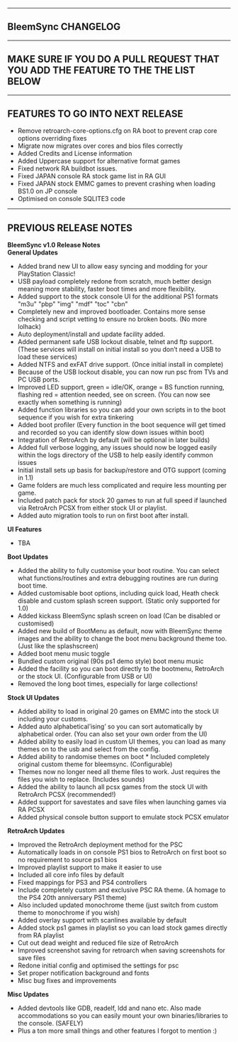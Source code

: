 -------------------
BleemSync CHANGELOG
-------------------

---------------------------------------------------------------------------------
MAKE SURE IF YOU DO A PULL REQUEST THAT YOU ADD THE FEATURE TO THE THE LIST BELOW
---------------------------------------------------------------------------------
---------------------------------------------------------------------------------
FEATURES TO GO INTO NEXT RELEASE
---------------------------------------------------------------------------------
- Remove retroarch-core-options.cfg on RA boot to prevent crap core options overriding fixes
- Migrate now migrates over cores and bios files correctly
- Added Credits and License information
- Added Uppercase support for alternative format games
- Fixed network RA buildbot issues.
- Fixed JAPAN console RA stock game list in RA GUI
- Fixed JAPAN stock EMMC games to prevent crashing when loading BS1.0 on JP console
- Optimised on console SQLITE3 code

---------------------------------------------------------------------------------
PREVIOUS RELEASE NOTES
---------------------------------------------------------------------------------

**BleemSync v1.0 Release Notes**  
**General Updates**

-   Added brand new UI to allow easy syncing and modding for your PlayStation Classic!
-   USB payload completely redone from scratch, much better design meaning more stability, faster boot times and more flexibility.
-   Added support to the stock console UI for the additional PS1 formats "m3u" "pbp" "img" "mdf" "toc" "cbn"
-   Completely new and improved bootloader. Contains more sense checking and script vetting to ensure no broken boots. (No more lolhack)
-   Auto deployment/install and update facility added.
-   Added permanent safe USB lockout disable, telnet and ftp support. (These services will install on initial install so you don’t need a USB to load these services)
-   Added NTFS and exFAT drive support. (Once initial install in complete)
-   Because of the USB lockout disable, you can now run psc from TVs and PC USB ports.
-   Improved LED support, green = idle/OK, orange = BS function running, flashing red = attention needed, see on screen. (You can now see exactly when something is running)
-   Added function libraries so you can add your own scripts in to the boot sequence if you wish for extra tinkering
-   Added boot profiler (Every function in the boot sequence will get timed and recorded so you can identify slow down issues within boot)
-   Integration of RetroArch by default (will be optional in later builds)
-   Added full verbose logging, any issues should now be logged easily within the logs directory of the USB to help easily identify common issues
-   Initial install sets up basis for backup/restore and OTG support (coming in 1.1)
-   Game folders are much less complicated and require less mounting per game.
-   Included patch pack for stock 20 games to run at full speed if launched via RetroArch PCSX from either stock UI or playlist.
-   Added auto migration tools to run on first boot after install.

**UI Features**

-   TBA

**Boot Updates**

-   Added the ability to fully customise your boot routine. You can select what functions/routines and extra debugging routines are run during boot time.
-   Added customisable boot options, including quick load, Heath check disable and custom splash screen support. (Static only supported for 1.0)
-   Added kickass BleemSync splash screen on load (Can be disabled or customised)
-   Added new build of BootMenu as default, now with BleemSync theme images and the ability to change the boot menu background theme too. (Just like the splashscreen)
-   Added boot menu music toggle
-   Bundled custom original (90s ps1 demo style) boot menu music
-   Added the facility so you can boot directly to the bootmenu, RetroArch or the stock UI. (Configurable from USB or UI)
-   Removed the long boot times, especially for large collections!

**Stock UI Updates**

-   Added ability to load in original 20 games on EMMC into the stock UI including your customs.
-   Added auto alphabetical’ising’ so you can sort automatically by alphabetical order. (You can also set your own order from the UI)
-   Added ability to easily load in custom UI themes, you can load as many themes on to the usb and select from the config.
-   Added ability to randomise themes on boot * Included completely original custom theme for bleemsync. (Configurable)
-   Themes now no longer need all theme files to work. Just requires the files you wish to replace. (Includes sounds)
-   Added the ability to launch all pcsx games from the stock UI with RetroArch PCSX (recommended!)
-   Added support for savestates and save files when launching games via RA PCSX
-   Added physical console button support to emulate stock PCSX emulator

**RetroArch Updates**

-   Improved the RetroArch deployment method for the PSC
-   Automatically loads in on console PS1 bios to RetroArch on first boot so no requirement to source ps1 bios
-   Improved playlist support to make it easier to use
-   Included all core info files by default
-   Fixed mappings for PS3 and PS4 controllers
-   Include completely custom and exclusive PSC RA theme. (A homage to the PS4 20th anniversary PS1 theme)
-   Also included updated monochrome theme (just switch from custom theme to monochrome if you wish)
-   Added overlay support with scanlines available by default
-   Added stock ps1 games in playlist so you can load stock games directly from RA playlist
-   Cut out dead weight and reduced file size of RetroArch
-   Improved screenshot saving for retroarch when saving screenshots for save files
-   Redone initial config and optimised the settings for psc
-   Set proper notification background and fonts
-   Misc bug fixes and improvements

**Misc Updates**

-   Added devtools like GDB, readelf, ldd and nano etc. Also made accommodations so you can easily mount your own binaries/libraries to the console. (SAFELY)
-   Plus a ton more small things and other features I forgot to mention :)
